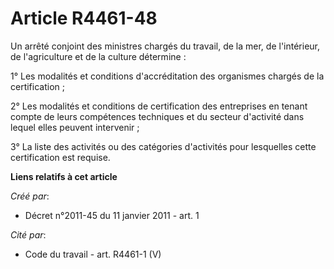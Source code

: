 # Article R4461-48

Un arrêté conjoint des ministres chargés du travail, de la mer, de l'intérieur, de l'agriculture et de la culture
détermine : 

1° Les modalités et conditions d'accréditation des organismes chargés de la certification ; 

2° Les modalités et conditions de certification des entreprises en tenant compte de leurs compétences techniques et du
secteur d'activité dans lequel elles peuvent intervenir ; 

3° La liste des activités ou des catégories d'activités pour lesquelles cette certification est requise.

**Liens relatifs à cet article**

_Créé par_:

  - Décret n°2011-45 du 11 janvier 2011 - art. 1

_Cité par_:

  - Code du travail - art. R4461-1 (V)
